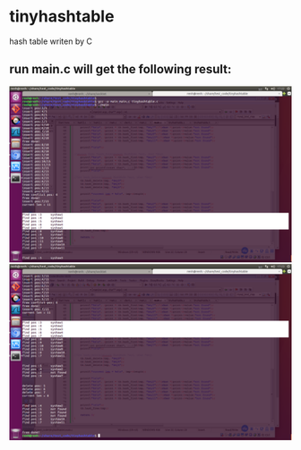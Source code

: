 # tinyhashtable
hash table writen by C

## run main.c will get the following result:
![Image text](https://github.com/syshaw/tinyhashtable/blob/master/demo_pic/1.png)
![Image text](https://github.com/syshaw/tinyhashtable/blob/master/demo_pic/2.png)
